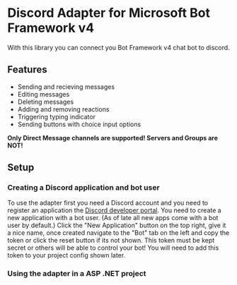 ﻿# Discord Adapter for Microsoft Bot Framework v4

With this library you can connect you Bot Framework v4 chat bot to discord.

## Features

- Sending and recieving messages
- Editing messages
- Deleting messages
- Adding and removing reactions
- Triggering typing indicator
- Sending buttons with choice input options

**Only Direct Message channels are supported! Servers and Groups are NOT!**

## Setup

### Creating a Discord application and bot user

To use the adapter first you need a Discord account and you need to register an application the [Discord developer portal](https://discord.com/developers/applications). You need to create a new application with a bot user. (As of late all new apps come with a bot user by default.) Click the "New Application" button on the top right, give it a nice name, once created navigate to the "Bot" tab on the left and copy the token or click the reset button if its not shown. This token must be kept secret or others will be able to control your bot! You will need to add this token to your project config shown later.

### Using the adapter in a ASP .NET project